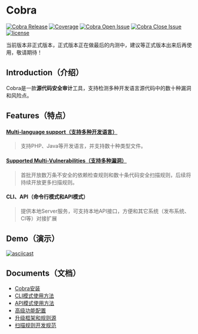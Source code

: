 # Cobra
[![Cobra Release](https://img.shields.io/github/release/wufeifei/cobra.svg)](https://github.com/wufeifei/cobra/releases)
[![Coverage](https://img.shields.io/coveralls/wufeifei/cobra.svg)](https://coveralls.io/github/wufeifei/cobra)
[![Cobra Open Issue](https://img.shields.io/github/issues-raw/wufeifei/cobra.svg)](https://github.com/wufeifei/cobra/issues)
[![Cobra Close Issue](https://img.shields.io/github/issues-closed-raw/wufeifei/cobra.svg)](https://github.com/wufeifei/cobra/issues?q=is%3Aissue+is%3Aclosed)
[![license](https://img.shields.io/github/license/mashape/apistatus.svg?maxAge=2592000)](https://github.com/wufeifei/cobra/blob/master/LICENSE)

当前版本非正式版本，正式版本正在做最后的内测中，建议等正式版本出来后再使用，敬请期待！

## Introduction（介绍）
Cobra是一款**源代码安全审计**工具，支持检测多种开发语言源代码中的数十种漏洞和风险点。

## Features（特点）
#### [Multi-language support（支持多种开发语言）](https://github.com/wufeifei/cobra/blob/master/rules/languages.xml)
> 支持PHP、Java等开发语言，并支持数十种类型文件。

#### [Supported Multi-Vulnerabilities（支持多种漏洞）](https://github.com/wufeifei/cobra/blob/master/rules/vulnerabilities.xml)
> 首批开放数万条不安全的依赖检查规则和数十条代码安全扫描规则，后续将持续开放更多扫描规则。

#### CLI、API（命令行模式和API模式）
> 提供本地Server服务，可支持本地API接口，方便和其它系统（发布系统、CI等）对接扩展

## Demo（演示）
[![asciicast](https://asciinema.org/a/132572.png)](https://asciinema.org/a/132572)

## Documents（文档）
- [Cobra安装](https://github.com/wufeifei/cobra/blob/master/docs/installation.md)
- [CLI模式使用方法](https://github.com/wufeifei/cobra/blob/master/docs/cli.md)
- [API模式使用方法](https://github.com/wufeifei/cobra/blob/master/docs/api.md)
- [高级功能配置](https://github.com/wufeifei/cobra/blob/master/docs/config.md)
- [升级框架和规则源](https://github.com/wufeifei/cobra/blob/master/docs/upgrade.md)
- [扫描规则开发规范](https://github.com/wufeifei/cobra/blob/master/rules/README.md)